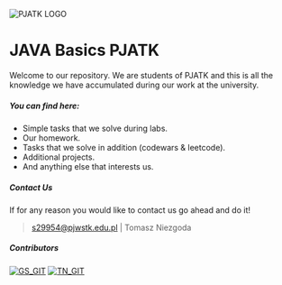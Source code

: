 ![PJATK LOGO](https://internetowe.pja.edu.pl/img/logo_header.png)

# JAVA Basics PJATK
Welcome to our repository. We are students of PJATK and this is all the knowledge we have accumulated during our work at the university. 

##### You can find here: 
 - Simple tasks that we solve during labs.
 - Our homework.
 - Tasks that we solve in addition (codewars & leetcode). 
 - Additional projects.
 - And anything else that interests us.
 
##### Contact Us

If for any reason you would like to contact us go ahead and do it! 
> s29954@pjwstk.edu.pl  | Tomasz Niezgoda


##### Contributors 
[![GS_GIT](https://avatars.githubusercontent.com/u/49124909?s=64&v=4)](https://github.com/grzeg2010) [![TN_GIT](https://avatars.githubusercontent.com/u/118614373?s=64&v=4)](https://github.com/Keios01) 
